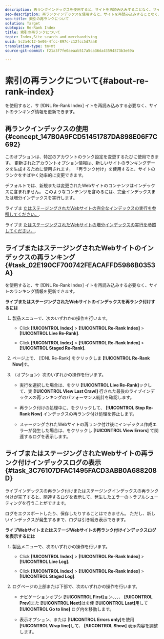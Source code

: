```yaml
---
description: 再ランクインデックスを使用すると、サイトを再読み込みすることなく、サイトのランク情報を更新できます。
seo-description: 再ランクインデックスを使用すると、サイトを再読み込みすることなく、サイトのランク情報を更新できます。
seo-title: 索引の再ランクについて
solution: Target
subtopic: Re-Rank Index
title: 索引の再ランクについて
topic: Index,Site search and merchandising
uuid: 5c2a4c12-5e06-4fcc-897c-c12fcc5d7aa8
translation-type: tm+mt
source-git-commit: f21a3f7fe0aeaab517a5ca36da43594873b3e69a

---
```



# 索引の再ランクについて{#about-re-rank-index}

を使用すると、サ [!DNL Re-Rank Index] イトを再読み込みする必要なく、サイトのランキング情報を更新できます。

## 再ランクインデックスの使用 {#concept_147B0A9FCD51451787DA898E06F7C692}

このオプションは、特定のアカウントのランク設定を変更するたびに使用できます。 更新されたアカウントオプション情報は、新しいサイトのランキングデータを生成するために使用されます。 「再ランク付け」を使用すると、サイトのランクをすばやく効率的に変更できます。

デフォルトでは、新規または変更されたWebサイトのコンテンツはインデックスに含まれません。 このようなコンテンツを含めるには、完全インデックスまたは増分インデックスを実行します。

ライブま [たはステージングされたWebサイトの完全なインデックスの実行を参照してください。](../c-about-index-menu/c-about-full-index.md#task_F7FE04D8A1654A7787FCCA31B45EB42D).

ライブま [たはステージングされたWebサイトの増分インデックスの実行を参照してください。](../c-about-index-menu/c-about-incremental-index.md#task_9BFB6157F3884B2FAECB7E0E9CA318CB).

## ライブまたはステージングされたWebサイトのインデックスの再ランキング {#task_02E190CF700742FEACAFFD5986B0353A}

を使用すると、サ [!DNL Re-Rank Index] イトを再読み込みする必要なく、サイトのランキング情報を更新できます。

**ライブまたはステージングされたWebサイトのインデックスを再ランク付けするには**

1. 製品メニューで、次のいずれかの操作を行います。

   * Click **[!UICONTROL Index]** > **[!UICONTROL Re-Rank Index]** > **[!UICONTROL Live Re-Rank]**.

   * Click **[!UICONTROL Index]** > **[!UICONTROL Re-Rank Index]** > **[!UICONTROL Staged Re-Rank]**.

1. ページ上で、 [!DNL Re-Rank] をクリックしま **[!UICONTROL Re-Rank Now]**&#x200B;す。
1. （オプション）次のいずれかの操作を行います。

   * 実行を選択した場合は、をクリ **[!UICONTROL Live Re-Rank]**&#x200B;ックして、実 **[!UICONTROL View Last Crawl]** 行された最後のライブインデックスの再ランキングのパフォーマンス統計を確認します。

   * 再ランク付けの処理中に、をクリックして、 **[!UICONTROL Stop Re-Rank Now]** インデックスの再ランク付け処理を停止します。
   * ステージングされたWebサイトの再ランク付け後にインデックス作成エラーが発生した場合は、をクリックし **[!UICONTROL View Errors]** て関連するログを表示します。

## ライブまたはステージングされたWebサイトの再ランク付けインデックスログの表示 {#task_3C76107DFAC1495FACD3ABB0A688208D}

ライブインデックスの再ランク付けまたはステージングインデックスの再ランク付けが完了すると、関連するログを表示して、発生したエラーのトラブルシューティングを行うことができます。

ログをエクスポートしたり、保存したりすることはできません。 ただし、新しいインデックスが発生するまで、ログは引き続き表示できます。

**ライブWebサイトまたはステージWebサイトの再ランク付けインデックスログを表示するには**

1. 製品メニューで、次のいずれかの操作を行います。

   * Click **[!UICONTROL Index]** > **[!UICONTROL Re-Rank Index]** > **[!UICONTROL Live Log]**.

   * Click **[!UICONTROL Index]** > **[!UICONTROL Re-Rank Index]** > **[!UICONTROL Staged Log]**.

1. ログページの上部または下部で、次のいずれかの操作を行います。

   * ナビゲーションオプシ **[!UICONTROL First]**&#x200B;ョン、、、、 **[!UICONTROL Prev]**&#x200B;また **[!UICONTROL Next]**&#x200B;はを使 **[!UICONTROL Last]**&#x200B;用して **[!UICONTROL Go to line]** ログ内を移動します。

   * 表示オプション、または **[!UICONTROL Errors only]**&#x200B;を使用 **[!UICONTROL Wrap line]**&#x200B;して、 **[!UICONTROL Show]** 表示内容を調整します。

